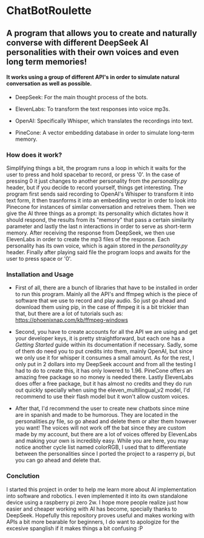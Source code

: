 # ChatBotRoulette
## A program that allows you to create and naturally converse with different DeepSeek AI personalities with their own voices and even long term memories! 

#### It works using a group of different API's in order to simulate natural conversation as well as possible. 

- DeepSeek: For the main thought process of the bots.
  
- ElevenLabs: To transform the text responses into voice mp3s.
  
- OpenAI: Specifically Whisper, which translates the recordings into text.
  
- PineCone: A vector embedding database in order to simulate long-term memory.

### How does it work?

Simplifying things a bit, the program runs a loop in which it waits for the user to press and hold spacebar to record, or press '0'. In the case of pressing 0 it just changes to another personality from the _personality.py_ header, but if you decide to record yourself, things get interesting. The program first sends said recording to OpenAI's Whisper to transform it into text form, it then trasnforms it into an embedding vector in order to look into Pinecone for instances of similar conversation and retreives them. Then we give the AI three things as a prompt: its personality which dictates how it should respond, the results from its "memory" that pass a certain similarity parameter and lastly the last n interactions in order to serve as short-term memory. After receiving the response from DeepSeek, we then use ElevenLabs in order to create the mp3 files of the response. Each personality has its own voice, which is again stored in the _personality.py_ header. Finally after playing said file the program loops and awaits for the user to press space or '0'.

### Installation and Usage
- First of all, there are a bunch of libraries that have to be installed in order to run this program. Mainly all the API's and ffmpeg which is the piece of software that we use to record and play audio. So just go ahead and download them using pip, in the case of ffmpeg it is a bit trickier than that, but there are a lot of tutorials such as: https://phoenixnap.com/kb/ffmpeg-windows
  
- Second, you have to create accounts for all the API we are using and get your developer keys, it is pretty straightforward, but each one has a _Getting Started_ guide within its documentation if necessary. Sadly, some of them do need you to put credits into them, mainly OpenAI, but since we only use it for whisper it consumes a small amount. As for the rest, I only put in 2 dollars into my DeepSeek account and from all the testing I had to do to create this, it has only lowered to 1.96. PineCone offers an amazing free package so no money is needed there. Lastly ElevenLabs does offer a free package, but it has almost no credits and they do run out quickly specially when using the eleven_multilingual_v2 model, I'd recommend to use their flash model but it won't allow custom voices.
  
- After that,  I'd recommend the user to create new chatbots since mine are in spanish and made to be humorous. They are located in the personalities.py file, so go ahead and delete them or alter them however you want! The voices will not work off the bat since they are custom made by my account, but there are a lot of voices offered by ElevenLabs and making your own is incredibly easy. While you are here, you may notice another cycle list named colorRGB, I used that to differentiate between the personalities since I ported the project to a rasperry pi, but you can go ahead and delete that.

### Conclution
I started this project in order to help me learn more about AI implementation into software and robotics. I even implemented it into its own standalone device using a raspberry pi zero 2w. I hope more people realize just how easier and cheaper working with AI has become, specially thanks to DeepSeek. Hopefully this repository proves useful and makes working with APIs a bit more bearable for beginners, I do want to apologize for the excesive spanglish if it makes things a bit confusing :P
